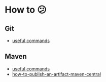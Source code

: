 # How to 😕

## Git
- [useful commands](./git/commands.md)

## Maven
- [useful commands](./maven/commands.md)
- [how-to-publish-an-artifact-maven-central](./maven/how-to-publish-an-artifact-maven-central.md)


